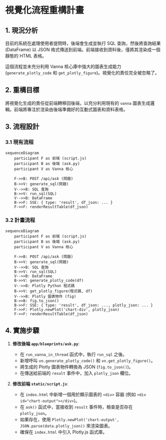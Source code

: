 # 視覺化流程重構計畫

## 1. 現況分析

目前的系統在處理使用者提問時，後端會生成並執行 SQL 查詢，然後將查詢結果 (DataFrame) 以 JSON 格式傳送到前端。前端接收到資料後，僅將其渲染成一個靜態的 HTML 表格。

這個流程並未充分利用 Vanna 核心庫中強大的圖表生成能力 (`generate_plotly_code` 和 `get_plotly_figure`)。視覺化的責任完全被忽略了。

## 2. 重構目標

將視覺化生成的責任從前端轉移回後端，以充分利用現有的 `vanna` 圖表生成邏輯。前端將專注於渲染由後端準備好的互動式圖表和資料表格。

## 3. 流程設計

### 3.1 現有流程

```mermaid
sequenceDiagram
    participant F as 前端 (script.js)
    participant B as 後端 (ask.py)
    participant V as Vanna 核心

    F->>B: POST /api/ask (問題)
    B->>V: generate_sql(問題)
    V-->>B: SQL 查詢
    B->>V: run_sql(SQL)
    V-->>B: DataFrame
    B->>F: SSE: { type: 'result', df_json: ... }
    F->>F: renderResultTable(df_json)
```

### 3.2 計畫流程

```mermaid
sequenceDiagram
    participant F as 前端 (script.js)
    participant B as 後端 (ask.py)
    participant V as Vanna 核心

    F->>B: POST /api/ask (問題)
    B->>V: generate_sql(問題)
    V-->>B: SQL 查詢
    B->>V: run_sql(SQL)
    V-->>B: DataFrame
    B->>V: generate_plotly_code(df)
    V-->>B: Plotly Python 程式碼
    B->>V: get_plotly_figure(程式碼, df)
    V-->>B: Plotly 圖表物件 (fig)
    B->>B: fig.to_json()
    B->>F: SSE: { type: 'result', df_json: ..., plotly_json: ... }
    F->>F: Plotly.newPlot('chart-div', plotly_json)
    F->>F: renderResultTable(df_json)
```

## 4. 實施步驟

1.  **修改後端 `app/blueprints/ask.py`**:
    *   在 `run_vanna_in_thread` 函式中，執行 `run_sql` 之後。
    *   新增呼叫 `vn.generate_plotly_code()` 和 `vn.get_plotly_figure()`。
    *   將生成的 Plotly 圖表物件轉換為 JSON (`fig.to_json()`)。
    *   在傳送給前端的 `result` 事件中，加入 `plotly_json` 欄位。

2.  **修改前端 `static/script.js`**:
    *   在 `index.html` 中新增一個用於顯示圖表的 `<div>` 容器 (例如 `<div id="chart-output"></div>`)。
    *   在 `ask()` 函式中，當接收到 `result` 事件時，檢查是否存在 `plotly_json`。
    *   如果存在，使用 `Plotly.newPlot('chart-output', JSON.parse(data.plotly_json))` 來渲染圖表。
    *   確保在 `index.html` 中引入 Plotly.js 函式庫。
